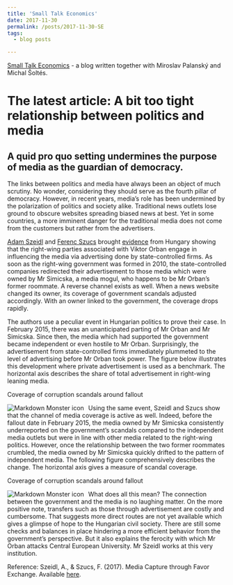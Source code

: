 ```yaml
---
title: 'Small Talk Economics'
date: 2017-11-30
permalink: /posts/2017-11-30-SE
tags:
  - blog posts

---
```

[Small Talk Economics](smalltalkeconomics.com) - a blog written together with Miroslav Palanský and Michal Šoltés.

The latest article: A bit too tight relationship between politics and media
======

A quid pro quo setting undermines the purpose of media as the guardian of democracy.
------

The links between politics and media have always been an object of much scrutiny. No wonder, considering they should serve as the fourth pillar of democracy. However, in recent years, media’s role has been undermined by the polarization of politics and society alike. Traditional news outlets lose ground to obscure websites spreading biased news at best. Yet in some countries, a more imminent danger for the traditional media does not come from the customers but rather from the advertisers.

[Adam Szeidl](http://www.personal.ceu.hu/staff/Adam_Szeidl/) and [Ferenc Szucs](https://sites.google.com/view/ferencszucs) brought [evidence](http://www.personal.ceu.hu/staff/Adam_Szeidl/papers/media_capture.pdf) from Hungary showing that the right-wing parties associated with Viktor Orban engage in influencing the media via advertising done by state-controlled firms. As soon as the right-wing government was formed in 2010, the state-controlled companies redirected their advertisement to those media which were owned by Mr Simicska, a media mogul, who happens to be Mr Orban’s former roommate. A reverse channel exists as well. When a news website changed its owner, its coverage of government scandals adjusted accordingly. With an owner linked to the government, the coverage drops rapidly.

The authors use a peculiar event in Hungarian politics to prove their case. In February 2015, there was an unanticipated parting of Mr Orban and Mr Simicska. Since then, the media which had supported the government became independent or even hostile to Mr Orban. Surprisingly, the advertisement from state-controlled firms immediately plummeted to the level of advertising before Mr Orban took power. The figure below illustrates this development where private advertisement is used as a benchmark. The horizontal axis describes the share of total advertisement in right-wing leaning media.

Coverage of corruption scandals around fallout

<img src="SE1.png"
     alt="Markdown Monster icon"
     style="float: left; margin-right: 10px;" />
     
Using the same event, Szeidl and Szucs show that the channel of media coverage is active as well. Indeed, before the fallout date in February 2015, the media owned by Mr Simicska consistently underreported on the government’s scandals compared to the independent media outlets but were in line with other media related to the right-wing politics. However, once the relationship between the two former roommates crumbled, the media owned by Mr Simicska quickly drifted to the pattern of independent media. The following figure comprehensively describes the change. The horizontal axis gives a measure of scandal coverage.

Coverage of corruption scandals around fallout

<img src="SE2.png"
     alt="Markdown Monster icon"
     style="float: left; margin-right: 10px;" />

What does all this mean? The connection between the government and the media is no laughing matter. On the more positive note, transfers such as those through advertisement are costly and cumbersome. That suggests more direct routes are not yet available which gives a glimpse of hope to the Hungarian civil society. There are still some checks and balances in place hindering a more efficient behavior from the government’s perspective. But it also explains the ferocity with which Mr Orban attacks Central European University. Mr Szeidl works at this very institution.

Reference: Szeidl, A., & Szucs, F. (2017). Media Capture through Favor Exchange. Available [here](http://www.personal.ceu.hu/staff/Adam_Szeidl/papers/media_capture.pdf). 




